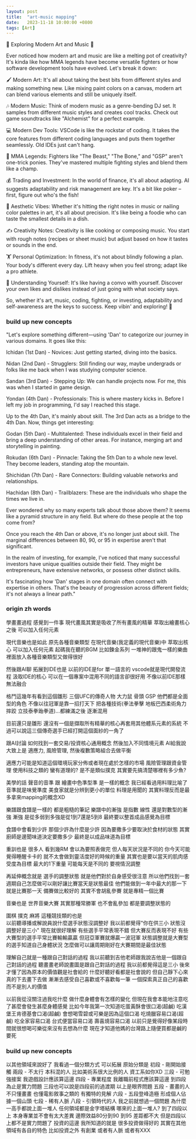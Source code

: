 ```yaml
---
layout: post
title:  "art-music mapping"
date:   2023-11-18 10:00:00 +0800
tags: [Art]
---
```


🎨 Exploring Modern Art and Music 🎵

Ever noticed how modern art and music are like a melting pot of creativity? It's kinda like how MMA legends have become versatile fighters or how software development tools have evolved. Let's break it down:

🖌️ Modern Art: It's all about taking the best bits from different styles and making something new. Like mixing paint colors on a canvas, modern art can blend various elements and still be uniquely itself.

🎶 Modern Music: Think of modern music as a genre-bending DJ set. It samples from different music styles and creates cool tracks. Check out game soundtracks like "Alchemist" for a perfect example.

💻 Modern Dev Tools: VSCode is like the rockstar of coding. It takes the core features from different coding languages and puts them together seamlessly. Old IDEs just can't hang.

🥊 MMA Legends: Fighters like "The Beast," "The Bone," and "GSP" aren't one-trick ponies. They've mastered multiple fighting styles and blend them like a champ.

💰 Trading and Investment: In the world of finance, it's all about adapting. AI suggests adaptability and risk management are key. It's a bit like poker – first, figure out who's the fish!

🎨 Aesthetic Vibes: Whether it's hitting the right notes in music or nailing color palettes in art, it's all about precision. It's like being a foodie who can taste the smallest details in a dish.

✍️ Creativity Notes: Creativity is like cooking or composing music. You start with rough notes (recipes or sheet music) but adjust based on how it tastes or sounds in the end.

🏋️ Personal Optimization: In fitness, it's not about blindly following a plan. Your body's different every day. Lift heavy when you feel strong; adapt like a pro athlete.

🤔 Understanding Yourself: It's like having a convo with yourself. Discover your own likes and dislikes instead of just going with what society says.

So, whether it's art, music, coding, fighting, or investing, adaptability and self-awareness are the keys to success. Keep vibin' and exploring! 🚀

### build up new concepts
"Let's explore something different—using 'Dan' to categorize our journey in various domains. It goes like this:

Ichidan (1st Dan) - Novices: Just getting started, diving into the basics.

Nidan (2nd Dan) - Strugglers: Still finding our way, maybe undergrads or folks like me back when I was studying computer science.

Sandan (3rd Dan) - Stepping Up: We can handle projects now. For me, this was when I started in game design.

Yondan (4th Dan) - Professionals: This is where mastery kicks in. Before I left my job in programming, I'd say I reached this stage.

Up to the 4th Dan, it's mainly about skill. The 3rd Dan acts as a bridge to the 4th Dan. Now, things get interesting:

Godan (5th Dan) - Multitalented: These individuals excel in their field and bring a deep understanding of other areas. For instance, merging art and storytelling in painting.

Rokudan (6th Dan) - Pinnacle: Taking the 5th Dan to a whole new level. They become leaders, standing atop the mountain.

Shichidan (7th Dan) - Rare Connectors: Building valuable networks and relationships.

Hachidan (8th Dan) - Trailblazers: These are the individuals who shape the times we live in.

Ever wondered why so many experts talk about those above them? It seems like a pyramid structure in any field. But where do these people at the top come from?

Once you reach the 4th Dan or above, it's no longer just about skill. The marginal differences between 80, 90, or 95 in expertise aren't that significant.

In the realm of investing, for example, I've noticed that many successful investors have unique qualities outside their field. They might be entrepreneurs, have extensive networks, or possess other distinct skills.

It's fascinating how 'Dan' stages in one domain often connect with expertise in others. That's the beauty of progression across different fields; it's not always a linear path."

### origin zh words


學畫畫過程  感覺到一件事  現代畫風其實是吸收了所有畫風的精華  萃取出繪畫核心之後  可以加入任何元素

現代音樂也是如此  原先各種音樂類型  在現代音樂(我定義的現代音樂)中 萃取出核心  可以加入任何元素  起碼我在聽的BGM 比如鍊金系列  一堆神的跟鬼一樣的樂曲  裡面放入各種音樂類型又做得很好

然後跟AI聊 拓展到IDE也是  以前的IDE是for 單一語言的
vscode就是現代開發流程  汲取IDE的核心 可以在一個專案中混用不同的語言卻很好用 不像以前IDE那樣無法融合

格鬥這幾年有看到這個雛形  三個UFC的傳奇人物 大力鼠 骨頭 GSP
他們都是全面型的角色   不像以往冠軍是靠一招打天下
把各種技術(拳法拳擊 地板巴西柔術角力摔跤 立技泰拳跆拳道)...都練滿之後  逐漸混用

目前還只是雛形  還沒有一個是擷取所有精華的核心再套用其他體系元素的系統
不過可以說這三個傳奇選手已經打開這個面紗的一角了

跟AI討論
如何找到一套交易/投資核心通用概念 然後加入不同情境元素
AI給我說大致上是 適應力, 風險管理, 然後複數策略組合去做平衡

適應力可能是知道這個環境玩家分佈或者現在處於怎樣的市場
風險管理跟資金管理
使用科技之類的 
蠻有道理的?  是不是類似撲克  其實要先搞清楚哪裡有多少魚? 


美學的話   聲音的音準  跟 繪畫中色準型準   是一樣的概念
我已經看過用料理比喻了  音準就是味覺準度 
美食家就是分辨到更小的單位    料理是用聞的
其實料理反而是最多拿來mapping的概念XD

樂譜跟食譜是一樣的  都是粗糙的筆記
樂譜中的漸強 是指數 線性 還是對數型的漸強  漸強 是從多弱到多強是從1到7還是5到8   最終要以整首成品感覺為目標

食譜中會看到少許  那個少許為什麼是少許  因為要撒多少要取決於食材的狀態 其實廚師是邊聞味道決定要撒多少   最終是以成品味道為目標

重訓也是  很多人 看到幾RM  會以為要照表做完
但人每天狀況是不同的 你今天可能覺得睡醒卡卡的 就不太會做到靈活度好的時候的重量  其實也是要以當天的肌肉感受度為目標
最大的1下重量  可能每天是不同的  要視情況調整

再延伸概念就是  選手的調整狀態  就是他們對於自身感受很注意
所以他們找到一套週期自己怎麼做可以剛好讓比賽當天是狀態最佳
他們能做到一年中最大的那一下 就是比賽那一天
備賽做比較好的 其實不會胡亂參賽 就是專精一個比賽

音樂也是  世界音樂大賽  其實那種常勝軍  也不會亂參加
都是要調整狀態的

圍棋 撲克 麻將 這種競技類的也是  
以前聽導播或解說員說什麼選手狀態沒調整好  我以前都覺得"你在供三小 狀態沒調整好是三小"
現在就很好理解  有些選手平常表現不錯 但大賽反而表現不好  有些大賽型的選手平常比賽輸輸贏贏  但冠亞軍賽就爆贏一波冠軍
狀態調整就是大賽型的選手知道自己身體狀況 怎麼做可以讓周期剛好在大賽期間是最佳狀態

理解自己就是一種跟自己對話的過程
我以前聽到吉他老師跟我說吉他是一個跟自己對話的過程  聽畫畫老師說畫圖是跟自己對話的過程
我以前都覺得這是三小
後來才懂了因為原本的價值觀是社會給的 什麼好聽好看都是社會說的
但自己靜下心來真的下去畫下去做 漸漸去感受自己喜歡或不喜歡每一筆
一個探索真正自己的喜歡 而不是別人的價值

以前我從沒關注過我吃什麼 做什麼身體會有怎樣的變化
但現在我會本能地注意吃了甚麼會發生甚麼身體感覺
比如今年我第一次知道吃蛋黃酥會很口渴(超鹹)  吃漢堡王肯德基會口渴(超鹹) 會想喝雪碧或可樂是因為這個口渴   吃燒臘容易口渴(超鹹) 吃全家容易口渴 台式便當容易口渴  壽喜燒容易口渴
以前只是覺得好像某段時間就很想喝可樂從來沒有去想為什麼
現在才知道他媽的台灣路上隨便買都是鹹的要死

### build up new concepts
以其他領域來說好了
我看過一個分類方式 可以拓展
原始分類是
初段 - 剛開始接觸
兩段 - 不太行 本科混的人  比如美術系很大比例的人  資工系如你XD
三段 - 可勉強接案 我遊戲設計應該算這邊
四段 - 專業程度 我離職前程式應該算這邊
到四段為止是實力問題  三段也可以說是四段前的過渡期
以上是眼界問題
五段 - 畫畫的人不只懂畫畫 也懂電影敘事之類的 有獨特的見解
六段 - 五段登峰造極 形成個人佔據一個山頭 
七段 - 稀有人脈
八段 - 引領時代的人
我之前就想過一個問題  為什麼一高手都說上面一堆人
任何領域都是金字塔結構  哪來的上面一堆人?
到了四段以上  本身專業並不會有太大差異
邊際效益80分到90 到95  差距都不大
但是四段以上都不是實力問題了
投資的這邊 我所知道的就是 很多投資做得好的 其實在其他領域有各自的特色
比如投資之外 有創業  或者有人脈 或者有XXX
